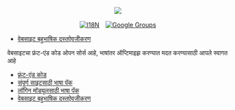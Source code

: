<p align="center"><a href="https://wac.tax"><img src="https://cdn.jsdelivr.net/gh/wactax/img/logo.svg"/></a></p><p align="center"><a href="https://github.com/wactax/wac.tax/blob/main/doc/README.md#readme"><img alt="I18N" src="https://cdn.jsdelivr.net/gh/wactax/img/t.svg"/></a>　<a href="https://groups.google.com/u/2/g/wactax"><img alt="Google Groups" src="https://cdn.jsdelivr.net/gh/wactax/img/g-groups.svg"/></a></p>

* [वेबसाइट बहुभाषिक दस्तऐवजीकरण](https://github.com/xxai-doc)

वेबसाइटचा फ्रंट-एंड कोड ओपन सोर्स आहे, भाषांतर ऑप्टिमाइझ करण्यात मदत करण्यासाठी आपले स्वागत आहे

* [फ्रंट-एंड कोड](https://github.com/xxai-art/web)
* [संपूर्ण साइटसाठी भाषा पॅक](https://github.com/xxai-art/web/tree/main/i18n)
* [लॉगिन मॉड्यूलसाठी भाषा पॅक](https://github.com/wacpkg/user/tree/main/ui.i18n)
* [वेबसाइट बहुभाषिक दस्तऐवजीकरण](https://github.com/xxai-doc)
